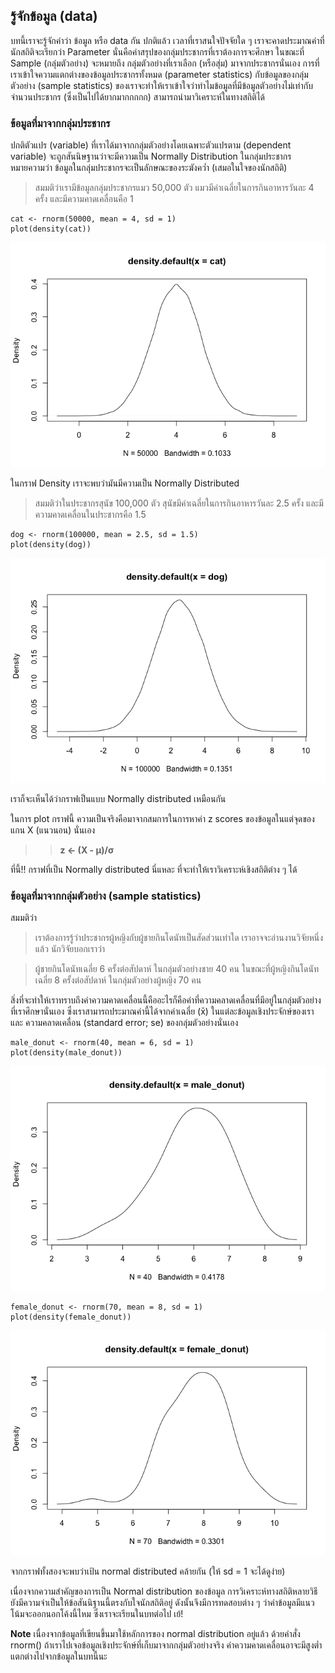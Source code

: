 ## รู้จักข้อมูล (data)

บทนี้เราจะรู้จักคำว่า ข้อมูล หรือ data กัน ปกติแล้ว
เวลาที่เราสนใจปัจจัยใด ๆ เราจะคาดประมาณค่าที่นักสถิติจะเรียกว่า
Parameter นั่นคือค่าสรุปของกลุ่มประชากรที่เราต้องการจะศึกษา ในขณะที่
Sample (กลุ่มตัวอย่าง) จะหมายถึง กลุ่มตัวอย่างที่เราเลือก (หรือสุ่ม)
มาจากประชากรนั่นเอง การที่เราเข้าใจความแตกต่างของข้อมูลประชากรทั้งหมด
(parameter statistics) กับข้อมูลของกลุ่มตัวอย่าง (sample statistics)
ของเราจะทำให้เราเข้าใจว่าทำไมข้อมูลที่มีข้อมูลตัวอย่างไม่เท่ากับจำนวนประชากร
(ซึ่งเป็นไปได้ยากมากกกกก) สามารถนำมาวิเคราะห์ในทางสถิติได้

### ข้อมูลที่มาจากกลุ่มประชากร

ปกติตัวแปร (variable) ที่เราได้มาจากกลุ่มตัวอย่างโดยเฉพาะตัวแปรตาม
(dependent variable) จะถูกสันนิษฐานว่าจะมีความเป็น Normally Distribution
ในกลุ่มประชากร หมายความว่า ข้อมูลในกลุ่มประชากรจะเป็นลักษณะของระฆังคว่ำ (เสมอในใจของนักสถิติ)

> สมมติว่าเรามีข้อมูลกลุ่มประชากรแมว 50,000 ตัว
> แมวมีค่าเฉลี่ยในการกินอาหารวันละ 4 ครั้ง และมีความคาดเคลื่อนคือ 1

    cat <- rnorm(50000, mean = 4, sd = 1)
    plot(density(cat))

![](docs/normal_dis_files/figure-markdown_strict/unnamed-chunk-1-1.png)

ในกราฟ Density เราจะพบว่ามันมีความเป็น Normally Distributed

> สมมติว่าในประชากรสุนัข 100,000 ตัว สุนัขมีค่าเฉลี่ยในการกินอาหารวันละ
> 2.5 ครั้ง และมีความคาดเคลื่อนในประชากรคือ 1.5

    dog <- rnorm(100000, mean = 2.5, sd = 1.5)
    plot(density(dog))

![](docs/normal_dis_files/figure-markdown_strict/unnamed-chunk-2-1.png)

เราก็จะเห็นได้ว่ากราฟเป็นแบบ Normally distributed เหมือนกัน

ในการ plot กราฟนี้ ความเป็นจริงคือมาจากสมการในการหาค่า z scores
ของข้อมูลในแต่จุดของแกน X (แนวนอน) นั่นเอง

>> **z &lt;- (X - μ)/σ**

ที่นี้!! กราฟที่เป็น Normally distributed นี่แหละ
ที่จะทำให้เราวิเคราะห์เชิงสถิติต่าง ๆ ได้

### ข้อมูลที่มาจากกลุ่มตัวอย่าง (sample statistics)

สมมติว่า
> เราต้องการรู้ว่าประชากรผู้หญิงกับผู้ชายกินโดนัทเป็นสัดส่วนเท่าใด
> เราอาจจะอ่านงานวิจัยหนึ่งแล้ว นักวิจัยบอกเราว่า

> ผู้ชายกินโดนัทเฉลี่ย 6 ครั้งต่อสัปดาห์ ในกลุ่มตัวอย่างชาย 40 คน ในขณะที่ผู้หญิงกินโดนัทเฉลี่ย 8 ครั้งต่อสัปดาห์ ในกลุ่มตัวอย่างผู้หญิง 70 คน


สิ่งที่จะทำให้เราทราบถึงค่าความคาดเคลื่อนนี้คืออะไรก็คือค่าที่ความคลาดเคลื่อนที่มีอยู่ในกลุ่มตัวอย่างที่เราศึกษานั่นเอง
ซึ่งเราสามารถประมาณค่านี้ได้จากค่าเฉลี่ย (x̄)
ในแต่ละข้อมูลเชิงประจักษ์ของเราและ ความคลาดเคลื่อน (standard error; se)
ของกลุ่มตัวอย่างนั่นเอง

    male_donut <- rnorm(40, mean = 6, sd = 1)
    plot(density(male_donut))

![](docs/normal_dis_files/figure-markdown_strict/unnamed-chunk-3-1.png)

    female_donut <- rnorm(70, mean = 8, sd = 1)
    plot(density(female_donut))

![](docs/normal_dis_files/figure-markdown_strict/unnamed-chunk-3-2.png)

จากกราฟทั้งสองจะพบว่าเป้น normal distributed คล้ายกัน (ให้ sd = 1 จะได้ดูง่าย)

เนื่องจากความสำคัญของการเป็น Normal distribution ของข้อมูล
การวิเคราะห์ทางสถิติหลายวิธียังมีความจำเป็นให้ข้อสันนิฐานนี้ตรงกับใจนักสถิติอยู่
ดังนั้นจึงมีการทดสอบต่าง ๆ ว่าค่าข้อมูลมีแนวโน้มจะออกนอกโค้งนี้ไหม
ซึ่งเราจะเรียนในบทต่อไป เย้!

**Note** เนื่องจากข้อมูลที่เขียนขึ้นมาใช้หลักการของ normal distribution
อยู่แล้ว ด้วยคำสั่ง rnorm()
ถ้าเราไปเจอข้อมูลเชิงประจักษ์ที่เก็บมาจากกลุ่มตัวอย่างจริง
ค่าความคาดเคลื่อนอาจะมีสูงต่ำแตกต่างไปจากข้อมูลในบทนี้นะ
